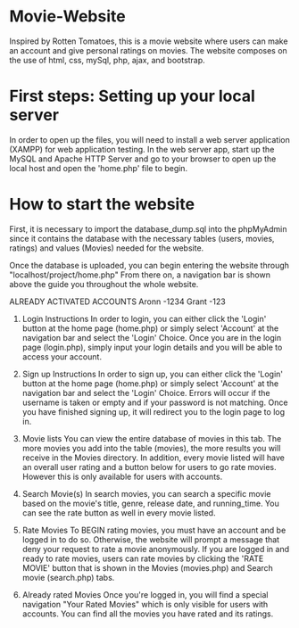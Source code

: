 # Movie-Website
Inspired by Rotten Tomatoes, this is a movie website where users can make an account and give personal ratings on movies. The website composes on the use of html, css, mySql, php, ajax, and bootstrap.


# First steps: Setting up your local server

In order to open up the files, you will need to install a web server application (XAMPP) for web application testing. In the web server app, start up the MySQL and Apache HTTP Server and go to your browser to open up the local host and open the 'home.php' file to begin.

# How to start the website

First, it is necessary to import the database_dump.sql into the phpMyAdmin since it contains the
database with the necessary tables (users, movies, ratings) and values (Movies) needed for the 
website.

Once the database is uploaded, you can begin entering the website through "localhost/project/home.php"
From there on, a navigation bar is shown above the guide you throughout the whole website.

ALREADY ACTIVATED ACCOUNTS
Aronn -1234
Grant -123

1) Login Instructions
	In order to login, you can either click the 'Login' button at the home page (home.php) or
	simply select 'Account' at the navigation bar and select the 'Login' Choice. Once you are
	in the login page (login.php), simply input your login details and you will be able to access
	your account.

2) Sign up Instructions
	In order to sign up, you can either click the 'Login' button at the home page (home.php) or
	simply select 'Account' at the navigation bar and select the 'Login' Choice. Errors will 
	occur if the username is taken or empty and if your password is not matching. Once you have
	finished signing up, it will redirect you to the login page to log in.
	

3) Movie lists
	You can view the entire database of movies in this tab. The more movies you add into the table
	(movies), the more results you will receive in the Movies directory. In addition, every movie
	listed will have an overall user rating and a button below for users to go rate movies. However
	this is only available for users with accounts.

4) Search Movie(s)
	In search movies, you can search a specific movie based on the movie's title, genre, release
	date, and running_time. You can see the rate button as well in every movie listed.

5) Rate Movies
	To BEGIN rating movies, you must have an account and be logged in to do so. Otherwise, the 
	website will prompt a message that deny your request to rate a movie anonymously. If you are
	logged in and ready to rate movies, users can rate movies by clicking the 'RATE MOVIE' button
	that is shown in the Movies (movies.php) and Search movie (search.php) tabs.

6) Already rated Movies
	Once you're logged in, you will find a special navigation "Your Rated Movies" which is only
	visible for users with accounts. You can find all the movies you have rated and its ratings.
